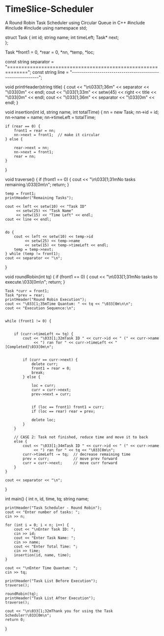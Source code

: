 # TimeSlice-Scheduler
A Round Robin Task Scheduler using Circular Queue in C++
#include <iostream>
#include <string>
#include <iomanip> 
using namespace std;


struct Task {
    int id;
    string name;
    int timeLeft;
    Task* next;  
};


Task *front1 = 0, *rear = 0, *nn, *temp, *loc;


const string separator = "=============================================================";
const string line = "-------------------------------------------------------------";


void printHeader(string title) {
    cout << "\n\033[1;36m" << separator << "\033[0m" << endl;
    cout << "\033[1;33m" << setw(45) << right << title << "\033[0m" << endl;
    cout << "\033[1;36m" << separator << "\033[0m" << endl;
}


void insertion(int id, string name, int totalTime) {
    nn = new Task;
    nn->id = id;
    nn->name = name;
    nn->timeLeft = totalTime;

  
    if (rear == 0) {
        front1 = rear = nn;
        nn->next = front1;  // make it circular
    } else {
       
        rear->next = nn;
        nn->next = front1;
        rear = nn;
    }
}


void traverse() {
    if (front1 == 0) {
        cout << "\n\033[1;31mNo tasks remaining.\033[0m\n";
        return;
    }

    temp = front1;
    printHeader("Remaining Tasks");

    cout << left << setw(10) << "Task ID"
         << setw(25) << "Task Name"
         << setw(15) << "Time Left" << endl;
    cout << line << endl;

   
    do {
        cout << left << setw(10) << temp->id
             << setw(25) << temp->name
             << setw(15) << temp->timeLeft << endl;
        temp = temp->next;
    } while (temp != front1);
    cout << separator << "\n";
}


void roundRobin(int tq) {
    if (front1 == 0) {
        cout << "\n\033[1;31mNo tasks to execute.\033[0m\n";
        return;
    }

    Task *curr = front1;  
    Task *prev = rear;    
    printHeader("Round Robin Execution");
    cout << "\033[1;35mTime Quantum: " << tq << "\033[0m\n\n";
    cout << "Execution Sequence:\n";

 
    while (front1 != 0) {
      
        
        if (curr->timeLeft <= tq) {
            cout << "\033[1;32mTask ID " << curr->id << " (" << curr->name
                 << ") ran for " << curr->timeLeft << " [Completed]\033[0m\n";

          
            if (curr == curr->next) {
                delete curr;
                front1 = rear = 0;
                break;
            } else {
               
                loc = curr;         
                curr = curr->next;   
                prev->next = curr;   
                
              
                if (loc == front1) front1 = curr;
                if (loc == rear) rear = prev;

                delete loc;
            }
        }

        // CASE 2: Task not finished, reduce time and move it to back
        else {
            cout << "\033[1;34mTask ID " << curr->id << " (" << curr->name
                 << ") ran for " << tq << "\033[0m\n";
            curr->timeLeft -= tq;  // decrease remaining time
            prev = curr;           // move prev forward
            curr = curr->next;     // move curr forward
        }
    }

    cout << separator << "\n";
}

int main() {
    int n, id, time, tq;
    string name;

    printHeader("Task Scheduler - Round Robin");
    cout << "Enter number of tasks: ";
    cin >> n;

    for (int i = 0; i < n; i++) {
        cout << "\nEnter Task ID: ";
        cin >> id;
        cout << "Enter Task Name: ";
        cin >> name;
        cout << "Enter Total Time: ";
        cin >> time;
        insertion(id, name, time);
    }

    cout << "\nEnter Time Quantum: ";
    cin >> tq;

    printHeader("Task List Before Execution");
    traverse();

    roundRobin(tq);  
    printHeader("Task List After Execution");
    traverse();

    cout << "\n\033[1;32mThank you for using the Task Scheduler!\033[0m\n";
    return 0;
}
